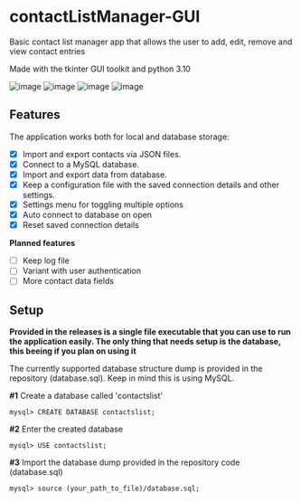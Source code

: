 # contactListManager-GUI

Basic contact list manager app that allows the user to add, edit, remove and view contact entries

Made with the tkinter GUI toolkit and python 3.10

![image](https://github.com/odavidsons/contact-list-manager-GUI/assets/122760540/9db25f96-14e7-4322-876c-f2581d958b67)
![image](https://github.com/odavidsons/contact-list-manager-GUI/assets/122760540/104caf15-e093-4265-bf86-c14bc4a25be0)
![image](https://github.com/odavidsons/contact-list-manager-GUI/assets/122760540/d3aa90de-27ce-4c2e-ae9e-df8e3c27ff40)
![image](https://github.com/odavidsons/contact-list-manager-GUI/assets/122760540/3adc626f-8cd6-4785-bc45-4790a99f4a1a)

## Features

The application works both for local and database storage:

- [X] Import and export contacts via JSON files.
- [X] Connect to a MySQL database.
- [X] Import and export data from database.
- [X] Keep a configuration file with the saved connection details and other settings.
- [X] Settings menu for toggling multiple options
- [X] Auto connect to database on open
- [X] Reset saved connection details

**Planned features**
- [ ] Keep log file
- [ ] Variant with user authentication
- [ ] More contact data fields

## Setup

**Provided in the releases is a single file executable that you can use to run the application easily. The only thing that needs setup is the database, this beeing if you plan on using it**

The currently supported database structure dump is provided in the repository (database.sql). Keep in mind this is using MySQL.

**#1** Create a database called 'contactslist'
```
mysql> CREATE DATABASE contactslist;
```
**#2** Enter the created database
```
mysql> USE contactslist;
```

**#3** Import the database dump provided in the repository code (database.sql)
```
mysql> source (your_path_to_file)/database.sql;
```
